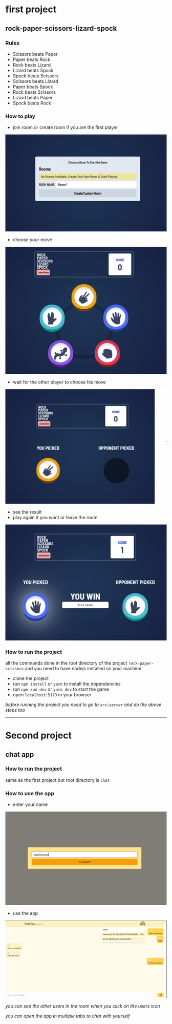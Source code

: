# first project

## rock-paper-scissors-lizard-spock

### Rules

- Scissors beats Paper
- Paper beats Rock
- Rock beats Lizard
- Lizard beats Spock
- Spock beats Scissors
- Scissors beats Lizard
- Paper beats Spock
- Rock beats Scissors
- Lizard beats Paper
- Spock beats Rock

### How to play

- join room or create room if you are the first player

![create room](./screen-shots/create_room.png)

- choose your move

![start game](./screen-shots/start_game.png)

- wait for the other player to choose his move

![wait for other player](./screen-shots/wait_for_opponent_move.png)

- see the result
- play again if you want or leave the room

![end game](./screen-shots/End_game.png)

### How to run the project

all the commands done in the root directory of the project `rock-paper-scissors` and you need to have nodejs installed on your machine

- clone the project
- run `npm install` or `yarn` to install the dependencies
- run `npm run dev` or `yarn dev` to start the game
- open `localhost:5173` in your browser

*before running the project you need to go to `src\server` and do the above steps too*

--------------------------------------------------------

# Second project

## chat app

### How to run the project

same as the first project
but root directory is `chat`

### How to use the app

- enter your name

![record user name](./screen-shots/record_username.png)

- use the app

![chat preview](./screen-shots/chat.png)

*you can see the other users in the room when you click on the users icon*

*you can open the app in multiple tabs to chat with yourself*
